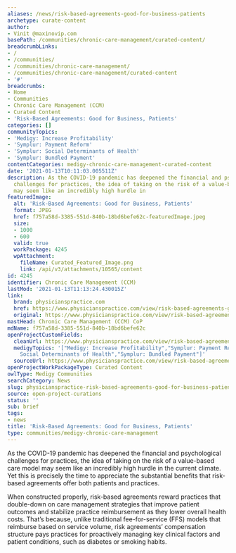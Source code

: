 ```yaml
---
aliases: /news/risk-based-agreements-good-for-business-patients
archetype: curate-content
author:
- Vinit @maxinovip.com
basePath: /communities/chronic-care-management/curated-content/
breadcrumbLinks:
- /
- /communities/
- /communities/chronic-care-management/
- /communities/chronic-care-management/curated-content
- '#'
breadcrumbs:
- Home
- Communities
- Chronic Care Management (CCM)
- Curated Content
- 'Risk-Based Agreements: Good for Business, Patients'
categories: []
communityTopics:
- 'Medigy: Increase Profitability'
- 'Symplur: Payment Reform'
- 'Symplur: Social Determinants of Health'
- 'Symplur: Bundled Payment'
contentCategories: medigy-chronic-care-management-curated-content
date: '2021-01-13T10:11:03.005511Z'
description: As the COVID-19 pandemic has deepened the financial and psychological
  challenges for practices, the idea of taking on the risk of a value-based care model
  may seem like an incredibly high hurdle in
featuredImage:
  alt: 'Risk-Based Agreements: Good for Business, Patients'
  format: JPEG
  href: f757a58d-3385-551d-840b-18bd6befe62c-featuredImage.jpeg
  size:
  - 1000
  - 600
  valid: true
  workPackage: 4245
  wpAttachment:
    fileName: Curated_Featured_Image.png
    link: /api/v3/attachments/10565/content
id: 4245
identifier: Chronic Care Management (CCM)
lastMod: '2021-01-13T11:13:24.430015Z'
link:
  brand: physicianspractice.com
  href: https://www.physicianspractice.com/view/risk-based-agreements-good-for-business-patients
  original: https://www.physicianspractice.com/view/risk-based-agreements-good-for-business-patients
mastHead: Chronic Care Management (CCM) CoP
mdName: f757a58d-3385-551d-840b-18bd6befe62c
openProjectCustomFields:
  cleanUrl: https://www.physicianspractice.com/view/risk-based-agreements-good-for-business-patients
  medigyTopics: '["Medigy: Increase Profitability","Symplur: Payment Reform","Symplur:
    Social Determinants of Health","Symplur: Bundled Payment"]'
  sourceUrl: https://www.physicianspractice.com/view/risk-based-agreements-good-for-business-patients
openProjectWorkPackageType: Curated Content
owlType: Medigy Communities
searchCategory: News
slug: physicianspractice-risk-based-agreements-good-for-business-patients
source: open-project-curations
status: ''
sub: brief
tags:
- news
title: 'Risk-Based Agreements: Good for Business, Patients'
type: communities/medigy-chronic-care-management
---
```


As the COVID-19 pandemic has deepened the financial and psychological challenges for practices, the idea of taking on the risk of a value-based care model may seem like an incredibly high hurdle in the current climate. Yet this is precisely the time to appreciate the substantial benefits that risk-based agreements offer both patients and practices.

When constructed properly, risk-based agreements reward practices that double-down on care management strategies that improve patient outcomes and stabilize practice reimbursement as they lower overall health costs. That’s because, unlike traditional fee-for-service (FFS) models that reimburse based on service volume, risk agreements’ compensation structure pays practices for proactively managing key clinical factors and patient conditions, such as diabetes or smoking habits.